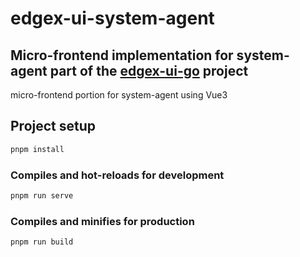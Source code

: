 # edgex-ui-system-agent

## Micro-frontend implementation for system-agent part of the [edgex-ui-go](https://github.com/edgexfoundry/edgex-ui-go) project

micro-frontend portion for system-agent using Vue3

## Project setup

``` bash
pnpm install
```

### Compiles and hot-reloads for development

``` bash
pnpm run serve
```

### Compiles and minifies for production

``` bash
pnpm run build
```
